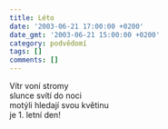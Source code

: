 ```yaml
---
title: Léto
date: '2003-06-21 17:00:00 +0200'
date_gmt: '2003-06-21 15:00:00 +0200'
category: podvědomí
tags: []
comments: []
---
```


<p>Vítr voní stromy<br>slunce svítí do noci<br>motýli hledají svou květinu<br>je 1. letní den!</p>
